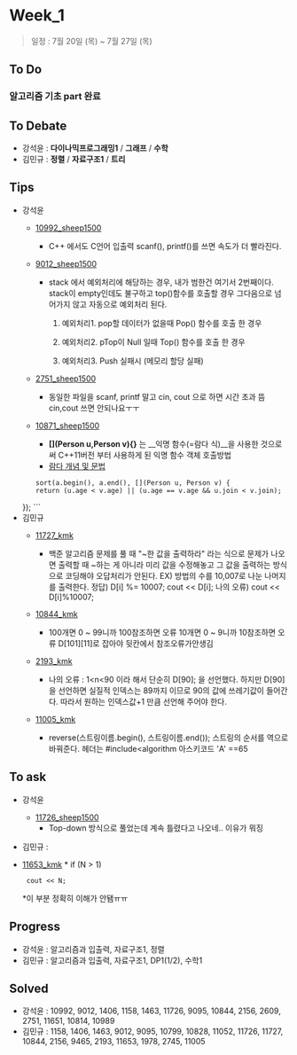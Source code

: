 # Week_1
>일정 : 7월 20일 (목) ~ 7월 27일 (목)

## To Do
### 알고리즘 기초 part 완료

## To Debate
* 강석윤 : __다이나믹프로그래밍1__ / __그래프__ / __수학__
* 김민규 : __정렬__ / __자료구조1__ / __트리__

## Tips

* 강석윤
	* [10992_sheep1500](https://github.com/1500sheep/DataStructure-Study/blob/master/week_1/10992_sheep1500.cpp)
		* C++ 에서도 C언어 입출력 scanf(), printf()를 쓰면 속도가 더 빨라진다.
	* [9012_sheep1500](https://github.com/1500sheep/DataStructure-Study/blob/master/week_1/9012_sheep1500.cpp)
		* stack 에서 예외처리에 해당하는 경우, 내가 범한건 여기서 2번째이다. stack이 empty인데도 불구하고 top()함수를 호출할 경우 그다음으로 넘어가지 않고 자동으로 예외처리 된다.

			1. 예외처리1. pop할 데이터가 없을때 Pop() 함수를 호출 한 경우

			2. 예외처리2. pTop이 Null 일때 Top() 함수를 호출 한 경우

			3. 예외처리3. Push 실패시 (메모리 할당 실패)
	* [2751_sheep1500](https://github.com/1500sheep/DataStructure-Study/blob/master/week_1/2751_sheep1500.cpp)
		* 동일한 파일을 scanf, printf 말고 cin, cout 으로 하면 시간 초과 뜸 cin,cout 쓰면 안되나요ㅜㅜ
	* [10871_sheep1500](https://github.com/1500sheep/DataStructure-Study/blob/master/week_1/10871_sheep1500.cpp)
		* __[](Person u,Person v){}__ 는 __익명 함수(=람다 식)__을 사용한 것으로써 C++11버전 부터 사용하게 된 익명 함수 객체 호출방법
		* [람다 개념 및 문법](https://msdn.microsoft.com/ko-kr/library/dd293608.aspx) 
		
		```
		sort(a.begin(), a.end(), [](Person u, Person v) {
		return (u.age < v.age) || (u.age == v.age && u.join < v.join);
	});	
		```
* 김민규  
	* [11727_kmk](https://github.com/1500sheep/DataStructure-Study/blob/master/week_1/11727_kmk.cpp)
		*  백준 알고리즘 문제를 풀 때 "~한 값을 출력하라" 라는 식으로 문제가 나오면 출력할 때 ~하는 게 아니라 미리 값을 수정해놓고 그 값을 출력하는 방식으로 코딩해야 오답처리가 안된다.
		EX) 방법의 수를 10,007로 나눈 나머지를 출력한다.
        정답) D[i] %= 10007; cout << D[i];
        나의 오류) cout << D[i]%10007;
    
    *  [10844_kmk](https://github.com/1500sheep/DataStructure-Study/blob/master/week_1/kmk_10844.cpp)
    	*  100개면 0 ~ 99니까 100참조하면 오류
10개면 0 ~ 9니까 10참조하면 오류
D[101][11]로 잡아야 뒷칸에서 참조오류가안생김

    *  [2193_kmk](https://github.com/1500sheep/DataStructure-Study/blob/master/week_1/kmk_2193)
		* 나의 오류 : 1<n<90 이라 해서 단순히 D[90]; 을 선언했다. 하지만 D[90]을 선언하면 실질적 인덱스는 89까지 이므로 90의 값에 쓰레기값이 들어간다.
	따라서 원하는 인덱스값+1 만큼 선언해 주어야 한다.
    
    *  [11005_kmk](https://github.com/1500sheep/DataStructure-Study/blob/master/week_1/11005_kmk)
    	* reverse(스트링이름.begin(), 스트링이름.end()); 스트링의 순서를 역으로 바꿔준다. 헤더는 #include<algorithm 
    	아스키코드 'A' ==65
    
## To ask
* 강석윤
	* [11726_sheep1500](https://github.com/1500sheep/DataStructure-Study/blob/master/week_1/11726_sheep1500.cpp)
		* Top-down 방식으로 풀었는데 계속 틀렸다고 나오네.. 이유가 뭐징
* 김민규 :
 * [11653_kmk](https://github.com/1500sheep/DataStructure-Study/blob/master/week_1/11653_kmk.cpp)
 		* if (N > 1)
	
		cout << N;
	*이 부분 정확히 이해가 안됌ㅠㅠ
## Progress

* 강석윤 : 알고리즘과 입출력, 자료구조1, 정렬
* 김민규 : 알고리즘과 입출력, 자료구조1, DP1(1/2), 수학1

## Solved

* 강석윤 : 10992, 9012, 1406, 1158, 1463, 11726, 9095, 10844, 2156, 2609, 2751, 11651, 10814, 10989
* 김민규 : 1158, 1406, 1463, 9012, 9095, 10799, 10828, 11052, 	11726, 11727, 10844, 2156, 9465, 2193, 11653, 1978, 2745, 11005 
